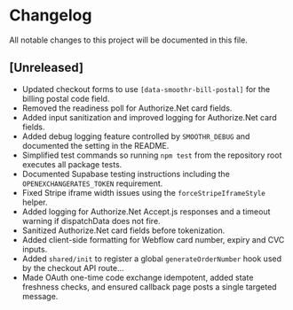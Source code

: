 # Changelog

All notable changes to this project will be documented in this file.

## [Unreleased]
- Updated checkout forms to use `[data-smoothr-bill-postal]` for the billing postal code field.
- Removed the readiness poll for Authorize.Net card fields.
- Added input sanitization and improved logging for Authorize.Net card fields.
- Added debug logging feature controlled by `SMOOTHR_DEBUG` and documented the setting in the README.
- Simplified test commands so running `npm test` from the repository root executes all package tests.
- Documented Supabase testing instructions including the `OPENEXCHANGERATES_TOKEN` requirement.
- Fixed Stripe iframe width issues using the `forceStripeIframeStyle` helper.
- Added logging for Authorize.Net Accept.js responses and a timeout warning if dispatchData does not fire.
- Sanitized Authorize.Net card fields before tokenization.
- Added client-side formatting for Webflow card number, expiry and CVC inputs.
- Added `shared/init` to register a global `generateOrderNumber` hook used by the
  checkout API route...
- Made OAuth one-time code exchange idempotent, added state freshness checks, and
  ensured callback page posts a single targeted message.

